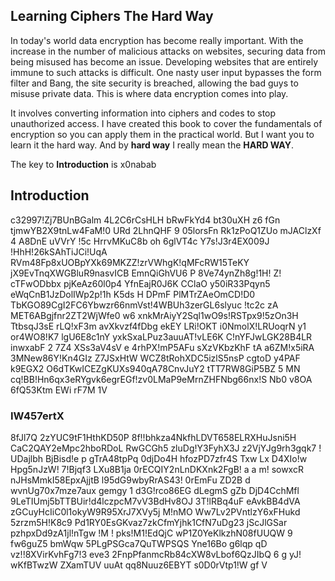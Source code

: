 Learning Ciphers The Hard Way
-----------------------------

In today's world data encryption has become really important. With the increase
in the number of malicious attacks on websites, securing data from being
misused has become an issue. Developing websites that are entirely immune to
such attacks is difficult. One nasty user input bypasses the form filter and
Bang, the site security is breached, allowing the bad guys to misuse private
data. This is where data encryption comes into play.

It involves converting information into ciphers and codes to stop unauthorized
access. I have created this book to cover the fundamentals of encryption so you
can apply them in the practical world. But I want you to learn it the hard way.
And by **hard way** I really mean the **HARD WAY**.

The key to **Introduction** is x0nabab

Introduction
------------

c32997!Zj7BUnBGalm  4L2C6rCsHLH bRwFkYd4 bt30uXH z6 fGn tjmwYB2X9tnLw4FaM!0 URd
2LhnQHF 9 05lorsFn Rk1zPoQ1ZUo mJAClzXf 4 A8DnE uVVrY !5c HrrvMKuC8b oh 6glVT4c
Y7s!J3r4EX009J !HhH!26kSAhTiJCi!UqA RVm48Fp8xUOBpYXk69MKZZ!zrVWhgK!qMFcRW15TeKY
jX9EvTnqXWGBluR9nasvICB  EmnQiGhVU6 P 8Ve74ynZh8g!1H! Z! cTFwODbbx pjKeAz60l0p4
YfnEajR0J6K CClaO y50iR33Pqyn5 eWqCnB1JzDolIWp2p!1h K5ds H DPmF PlMTrZAeOmCD!D0
TbKGO89CgI2FC6Ybwzr66nmVst!4WBUh3zerGL6slyuc !tc2c  zA MET6ABgjfnr2ZT2WjWfe0 w6
 xnkMrAiyY2Sql1wO9s!RSTpx9!5zOn3H TtbsqJ3sE rLQ!xF3m avXkvzf4fDbg ekEY LRi!OKT
i0NmolX!LRUoqrN y1 or4WO8!K7 lgU6E8c1nY yxkSxaLPuz3auuAT!vLE6K C!nYFJwLGK28B4LR
inwxabF 2 7Z4 XSs3aV4sV e 4rhPX!mP5AFu sXzVKbzKhF tA a6ZM!x5iRA 3MNew86Y!Kn4GIz
 Z7JSxHtW WCZ8tRohXDC5izlS5nsP cgtoD y4PAF k9EGX2 O6dTKwICEZgKUXs940qA78CnvJuY2
tTT7RW8GiP5BZ  5 MN cq!BB!Hn6qx3eRYgvk6egrEGf!zv0LMaP9eMrnZHFNbg66nx!S Nb0 v8OA
6fQ53Ktm EWi rF7M 1V

### IW457ertX

8fJl7Q 2zYUC9tF1HthKD50P 8f!!bhkza4NkfhLDVT658ELRXHuJsni5H CaC2QAY2eMpc2hboRDoL
RwGCGh5 zluDg!Y3FyhX3J z2VjYJg9rh3gqk7 ! UDajlbh BjBisd!e p gTrA48tpPq 0djDo4H
hfozPD7zfr4S Txw Lx D4XIo!w Hpg5nJzW! 7!Bjqf3 LXu8B1ja 0rECQIY2nLnDKXnk2FgB! a
a m! sowxcR nJHsMmkI58EpxAjjtB l95dG9wbyRrAS43! 0rEmFu ZD2B d wvnUg70x7mze7aux
gemgy 1 d3G!rco86EG  dLegmS gZb DjD4CchMfl 9LeTIUmj5bTTBUir!d4lczpcM7vV3BdHv8OJ
3T!lRBq4uF eAvkBB4dVA zGCuyHcIiC0l1okyW9R95XrJ7XVy5j M!nMO Ww7Lv2PVntlzY6xFHukd
5zrzm5H!K8c9 Pd1RY0EsGKvaz7zkCfmYjhk1CfN7uDg23 jScJlGSar pzhpxDd9zA1jl!nTgw !M
! pks!M1!EdQjC wP1Z0YeKlkzhN08fUUQW 9 fw6guZ5 bmWqw 5PLgPSGca7QuTWPSQS  Yne16Bo
g6lqp qD vz!!8XVirKvhFg7!3 eve3 2FnpPfanmcRb84cXW8vLbof6QzJIbQ 6 g yJ! wKfBTwzW
 ZXamTUV uuAt qq8Nuuz6EBYT s0D0rVtp1!W gf V

